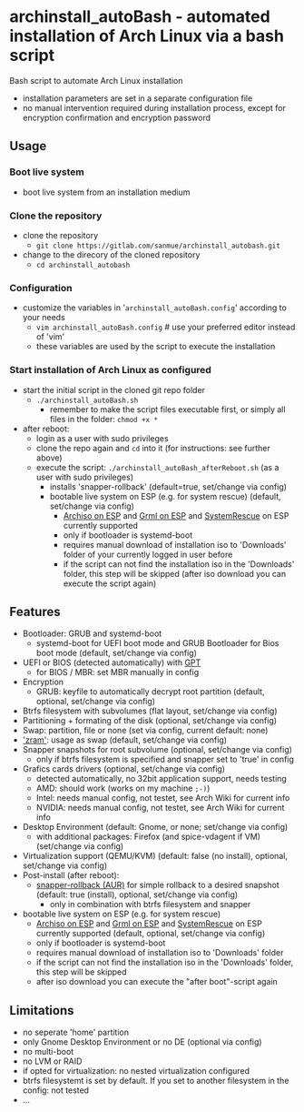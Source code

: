 # archinstall_autoBash - automated installation of Arch Linux via a bash script

Bash script to automate Arch Linux installation

- installation parameters are set in a separate configuration file
- no manual intervention required during installation process, except for encryption confirmation and encryption password

## Usage

### Boot live system

- boot live system from an installation medium

### Clone the repository

- clone the repository
  - `git clone https://gitlab.com/sanmue/archinstall_autobash.git`
- change to the direcory of the cloned repository
  - `cd archinstall_autobash`

### Configuration

- customize the variables in '`archinstall_autoBash.config`' according to your needs
  - `vim archinstall_autoBash.config` # use your preferred editor instead of 'vim'
  - these variables are used by the script to execute the installation

### Start installation of Arch Linux as configured

- start the initial script in the cloned git repo folder
  - `./archinstall_autoBash.sh`
    - remember to make the script files executable first, or simply all files in the folder: `chmod +x *`
- after reboot:
  - login as a user with sudo privileges
  - clone the repo again and `cd` into it (for instructions: see further above)   
  - execute the script: `./archinstall_autoBash_afterReboot.sh` (as a user with sudo privileges)
    - installs 'snapper-rollback' (default=true, set/change via config)
    - bootable live system on ESP (e.g. for system rescue) (default, set/change via config)
      - [Archiso on ESP](https://wiki.archlinux.org/title/Systemd-boot#Archiso_on_ESP) and [Grml on ESP](https://wiki.archlinux.org/title/Systemd-boot#Grml_on_ESP) and [SystemRescue](https://www.system-rescue.org/) on ESP currently supported
      - only if bootloader is systemd-boot
      - requires manual download of installation iso to 'Downloads' folder of your currently logged in user before
      - if the script can not find the installation iso in the 'Downloads' folder, this step will be skipped (after iso download you can execute the script again)

## Features

- Bootloader: GRUB and systemd-boot
  - systemd-boot for UEFI boot mode and GRUB Bootloader for Bios boot mode (default, set/change via config)
- UEFI or BIOS (detected automatically) with [GPT](https://wiki.archlinux.org/title/Partitioning#GUID_Partition_Table)
  - for BIOS / MBR: set MBR manually in config
- Encryption
  - GRUB: keyfile to automatically decrypt root partition (default, optional, set/change via config)
- Btrfs filesystem with subvolumes (flat layout, set/change via config)
- Partitioning + formating of the disk (optional, set/change via config)
- Swap: partition, file or none (set via config, current default: none)
- ['zram'](https://wiki.archlinux.org/title/Zram): usage as swap (default, set/change via config)
- Snapper snapshots for root subvolume (optional, set/change via config)
  - only if btrfs filesystem is specified and snapper set to 'true' in config
- Grafics cards drivers (optional, set/change via config)
  - detected automatically, no 32bit application support, needs testing
  - AMD: should work (works on my machine `;-)`)
  - Intel: needs manual config, not testet, see Arch Wiki for current info
  - NVIDIA: needs manual config, not testet, see Arch Wiki for current info
- Desktop Environment (default: Gnome, or none; set/change via config)
  - with additional packages: Firefox (and spice-vdagent if VM) (set/change via config)
- Virtualization support (QEMU/KVM) (default: false (no install), optional, set/change via config)
- Post-install (after reboot):
  - [snapper-rollback (AUR)](https://aur.archlinux.org/packages/snapper-rollback) for simple rollback to a desired snapshot (default: true (install), optional, set/change via config)
    - only in combination with btrfs filesystem and snapper
- bootable live system on ESP (e.g. for system rescue)
    - [Archiso on ESP](https://wiki.archlinux.org/title/Systemd-boot#Archiso_on_ESP) and [Grml on ESP](https://wiki.archlinux.org/title/Systemd-boot#Grml_on_ESP) and [SystemRescue](https://www.system-rescue.org/) on ESP currently supported (default, optional, set/change via config)
    - only if bootloader is systemd-boot
    - requires manual download of installation iso to 'Downloads' folder
    - if the script can not find the installation iso in the 'Downloads' folder, this step will be skipped
    - after iso download you can execute the "after boot"-script again

## Limitations
- no seperate 'home' partition
- only Gnome Desktop Environment or no DE (optional via config)
- no multi-boot
- no LVM or RAID
- if opted for virtualization: no nested virtualization configured
- btrfs filesystemt is set by default. If you set to another filesystem in the config: not tested
- ...

